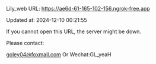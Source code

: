 Lily_web URL: https://ae6d-61-165-102-156.ngrok-free.app

Updated at: 2024-12-10 00:21:55

If you cannot open this URL, the server might be down.

Please contact: 

goley04@foxmail.com Or Wechat:GL_yeaH